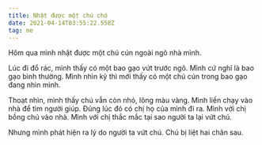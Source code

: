 ```yaml
---
title: Nhặt được một chú chó
date: 2021-04-14T03:55:22.558Z
tag: me
---
```

Hôm qua mình nhặt được một chú cún ngoài ngõ nhà mình.  

Lúc đi đổ rác, mình thấy có một bao gạo vứt trước ngõ. Mình cứ nghĩ là bao gạo bình thường. Mình nhìn kỹ thì mới thấy có một chú cún trong bao gạo đang nhìn mình.

Thoạt nhìn, mình thấy chú vẫn còn nhỏ, lông màu vàng. Mình liền chạy vào nhà để tìm người giúp. Đúng lúc đó có chị họ của mình đi ra. Mình với chị bồng chú vào nhà. Mình với chị thắc mắc tại sao người ta lại vứt chú.

Nhưng mình phát hiện ra lý do người ta vứt chú. Chú bị liệt hai chân sau.